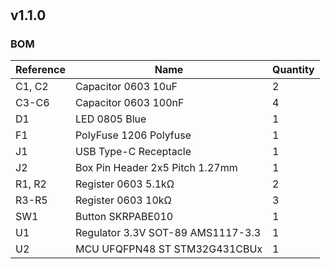 #

## v1.1.0

### BOM

| Reference | Name                              | Quantity |
| --------- | --------------------------------- | -------- |
| C1, C2    | Capacitor 0603 10uF               | 2        |
| C3-C6     | Capacitor 0603 100nF              | 4        |
| D1        | LED 0805 Blue                     | 1        |
| F1        | PolyFuse 1206 Polyfuse            | 1        |
| J1        | USB Type-C Receptacle             | 1        |
| J2        | Box Pin Header 2x5 Pitch 1.27mm   | 1        |
| R1, R2    | Register 0603 5.1kΩ               | 2        |
| R3-R5     | Register 0603 10kΩ                | 3        |
| SW1       | Button SKRPABE010                 | 1        |
| U1        | Regulator 3.3V SOT-89 AMS1117-3.3 | 1        |
| U2        | MCU UFQFPN48 ST STM32G431CBUx     | 1        |
